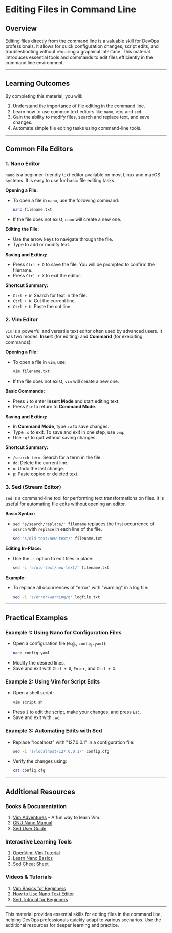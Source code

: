 # Editing Files in Command Line

## Overview
Editing files directly from the command line is a valuable skill for DevOps professionals. It allows for quick configuration changes, script edits, and troubleshooting without requiring a graphical interface. This material introduces essential tools and commands to edit files efficiently in the command line environment.

---

## Learning Outcomes
By completing this material, you will:

1. Understand the importance of file editing in the command line.
2. Learn how to use common text editors like `nano`, `vim`, and `sed`.
3. Gain the ability to modify files, search and replace text, and save changes.
4. Automate simple file editing tasks using command-line tools.

---

## Common File Editors

### 1. Nano Editor
`nano` is a beginner-friendly text editor available on most Linux and macOS systems. It is easy to use for basic file editing tasks.

**Opening a File:**
- To open a file in `nano`, use the following command:
  ```bash
  nano filename.txt
  ```
- If the file does not exist, `nano` will create a new one.

**Editing the File:**
- Use the arrow keys to navigate through the file.
- Type to add or modify text.

**Saving and Exiting:**
- Press `Ctrl + O` to save the file. You will be prompted to confirm the filename.
- Press `Ctrl + X` to exit the editor.

**Shortcut Summary:**
- `Ctrl + W`: Search for text in the file.
- `Ctrl + K`: Cut the current line.
- `Ctrl + U`: Paste the cut line.

### 2. Vim Editor
`vim` is a powerful and versatile text editor often used by advanced users. It has two modes: **Insert** (for editing) and **Command** (for executing commands).

**Opening a File:**
- To open a file in `vim`, use:
  ```bash
  vim filename.txt
  ```
- If the file does not exist, `vim` will create a new one.

**Basic Commands:**
- Press `i` to enter **Insert Mode** and start editing text.
- Press `Esc` to return to **Command Mode**.

**Saving and Exiting:**
- In **Command Mode**, type `:w` to save changes.
- Type `:q` to exit. To save and exit in one step, use `:wq`.
- Use `:q!` to quit without saving changes.

**Shortcut Summary:**
- `/search-term`: Search for a term in the file.
- `dd`: Delete the current line.
- `u`: Undo the last change.
- `p`: Paste copied or deleted text.

### 3. Sed (Stream Editor)
`sed` is a command-line tool for performing text transformations on files. It is useful for automating file edits without opening an editor.

**Basic Syntax:**
- `sed 's/search/replace/' filename` replaces the first occurrence of `search` with `replace` in each line of the file.
  ```bash
  sed 's/old-text/new-text/' filename.txt
  ```

**Editing In-Place:**
- Use the `-i` option to edit files in place:
  ```bash
  sed -i 's/old-text/new-text/' filename.txt
  ```

**Example:**
- To replace all occurrences of "error" with "warning" in a log file:
  ```bash
  sed -i 's/error/warning/g' logfile.txt
  ```

---

## Practical Examples

### Example 1: Using Nano for Configuration Files
- Open a configuration file (e.g., `config.yaml`):
  ```bash
  nano config.yaml
  ```
- Modify the desired lines.
- Save and exit with `Ctrl + O`, `Enter`, and `Ctrl + X`.

### Example 2: Using Vim for Script Edits
- Open a shell script:
  ```bash
  vim script.sh
  ```
- Press `i` to edit the script, make your changes, and press `Esc`.
- Save and exit with `:wq`.

### Example 3: Automating Edits with Sed
- Replace "localhost" with "127.0.0.1" in a configuration file:
  ```bash
  sed -i 's/localhost/127.0.0.1/' config.cfg
  ```
- Verify the changes using:
  ```bash
  cat config.cfg
  ```

---

## Additional Resources

### Books & Documentation
1. [Vim Adventures](https://vim-adventures.com/) – A fun way to learn Vim.
2. [GNU Nano Manual](https://www.nano-editor.org/docs.php)
3. [Sed User Guide](https://www.gnu.org/software/sed/manual/sed.html)

### Interactive Learning Tools
1. [OpenVim: Vim Tutorial](https://www.openvim.com/)
2. [Learn Nano Basics](https://linuxize.com/post/how-to-use-nano-text-editor/)
3. [Sed Cheat Sheet](https://devhints.io/sed)

### Videos & Tutorials
1. [Vim Basics for Beginners](https://www.youtube.com/watch?v=IiwGbcd8S7I)
2. [How to Use Nano Text Editor](https://www.youtube.com/watch?v=JcJzlyzD5dA)
3. [Sed Tutorial for Beginners](https://www.youtube.com/watch?v=_iWRdKEAn0c)

---

This material provides essential skills for editing files in the command line, helping DevOps professionals quickly adapt to various scenarios. Use the additional resources for deeper learning and practice.
